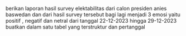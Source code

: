 berikan laporan hasil survey elektabilitas dari calon presiden anies baswedan dan dari hasil survey tersebut bagi lagi menjadi 3 emosi yaitu positif , negatif dan netral dari tanggal 22-12-2023 hingga 29-12-2023 buatkan dalam satu tabel yang terstruktur dan pertanggal
